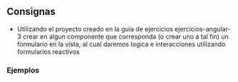 ## Consignas

- Utilizando el proyecto creado en la guia de ejercicios ejercicios-angular-3 crear en algun componente que corresponda (o crear uno a tal fin) un formulario en la vista, al cual daremos logica e interacciones utilizando formularios reactivos

### Ejemplos

